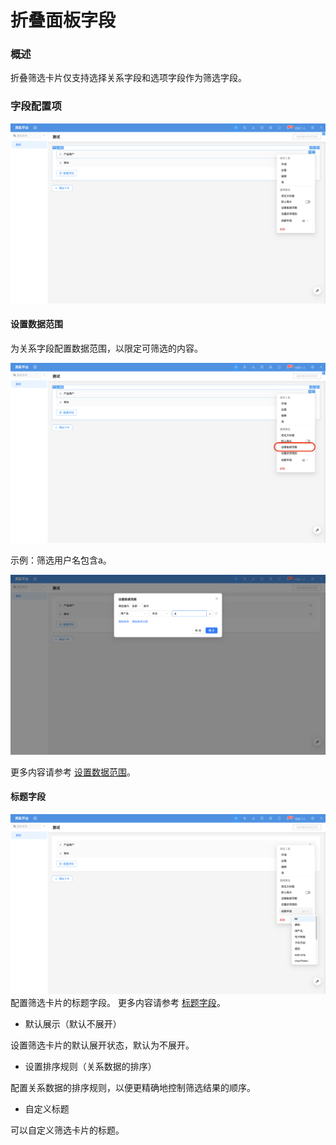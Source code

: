 # 折叠面板字段

### 概述

折叠筛选卡片仅支持选择关系字段和选项字段作为筛选字段。

### 字段配置项

![](../../../../../../public/filter-collapse-item1.png)

#### 设置数据范围
为关系字段配置数据范围，以限定可筛选的内容。

![](../../../../../../public/filter-collapse-item2.png)

示例：筛选用户名包含a。

![](../../../../../../public/filter-collapse-item3.png)

更多内容请参考 [设置数据范围](../field-settings/data-scope.md)。

#### 标题字段

![](../../../../../../public/filter-collapse-item4.png)
配置筛选卡片的标题字段。
更多内容请参考 [标题字段](../field-settings/title-field.md)。

- 默认展示（默认不展开）

设置筛选卡片的默认展开状态，默认为不展开。

- 设置排序规则（关系数据的排序）

配置关系数据的排序规则，以便更精确地控制筛选结果的顺序。

- 自定义标题

可以自定义筛选卡片的标题。
